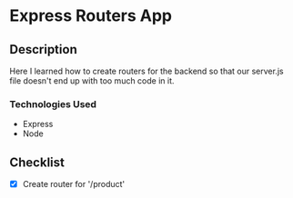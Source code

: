 # Express Routers App
## Description
Here I learned how to create routers for the backend so that our server.js file doesn't end up with too much code in it. 

### Technologies Used
- Express
- Node

## Checklist
- [x] Create router for '/product'